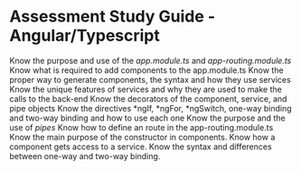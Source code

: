 # Assessment Study Guide - Angular/Typescript

Know the purpose and use of the _app.module.ts_ and _app-routing.module.ts_
Know what is required to add components to the app.module.ts
Know the proper way to generate components, the syntax and how they use services
Know the unique features of services and why they are used to make the calls to the back-end
Know the decorators of the component, service, and pipe objects
Know the directives *ngIf, *ngFor, *ngSwitch, one-way binding and two-way binding and how to use each one
Know the purpose and the use of _pipes_
Know how to define an route in the app-routing.module.ts
Know the main purpose of the constructor in components.
Know how a component gets access to a service.
Know the syntax and differences between one-way and two-way binding.